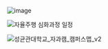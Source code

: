 ![image](https://github.com/SKKUAutoLab/H-Mobility-Autonomous-Advanced-Course/assets/68187536/b6db43ea-88f0-41b2-bbd4-5c63d30a21ce)

![자율주행 심화과정 일정](https://github.com/SKKUAutoLab/H-Mobility-Autonomous-Advanced-Course/assets/68187536/f6ba58ab-cba2-4555-ab0c-36b6dcb18780)

![성균관대학교_자과캠_캠퍼스맵_v2](https://github.com/SKKUAutoLab/H-Mobility-Autonomous-Advanced-Course/assets/68187536/6787b15d-2aa5-4854-9df1-5307e4d48119)

